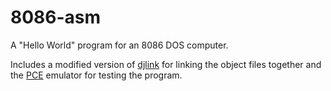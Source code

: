 # 8086-asm

A "Hello World" program for an 8086 DOS computer.

Includes a modified version of
[djlink](http://www.delorie.com/djgpp/16bit/djlink/) for linking the object
files together and the [PCE](http://www.hampa.ch/pce/pce-ibmpc.html) emulator
for testing the program.
